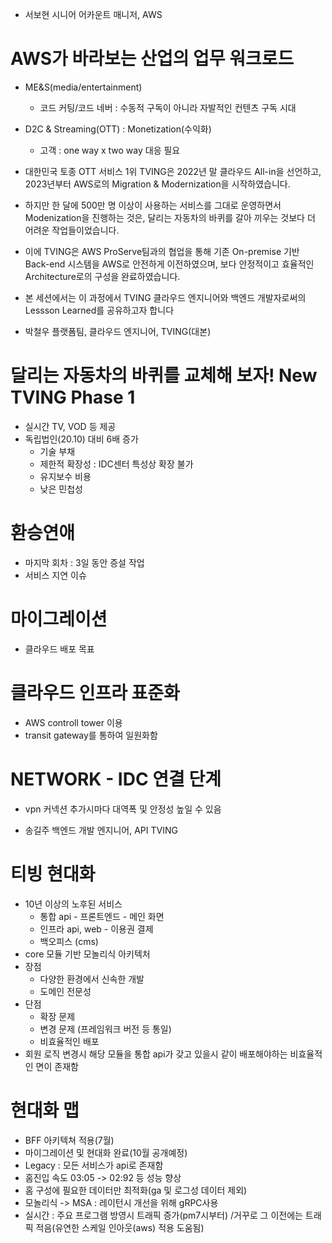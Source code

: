
- 서보현 시니어 어카운트 매니저, AWS
# AWS가 바라보는 산업의 업무 워크로드
- ME&S(media/entertainment)
  - 코드 커팅/코드 네버 : 수동적 구독이 아니라 자발적인 컨텐츠 구독 시대
- D2C & Streaming(OTT) : Monetization(수익화)
  - 고객 : one way x two way 대응 필요



- 대한민국 토종 OTT 서비스 1위 TVING은 2022년 말 클라우드 All-in을 선언하고, 2023년부터 AWS로의 Migration & Modernization을 시작하였습니다.
- 하지만 한 달에 500만 명 이상이 사용하는 서비스를 그대로 운영하면서 Modenization을 진행하는 것은, 달리는 자동차의 바퀴를 갈아 끼우는 것보다 더 어려운 작업들이었습니다.
- 이에 TVING은 AWS ProServe팀과의 협업을 통해 기존 On-premise 기반 Back-end 시스템을 AWS로 안전하게 이전하였으며, 보다 안정적이고 효율적인 Architecture로의 구성을 완료하였습니다.
- 본 세션에서는 이 과정에서 TVING 클라우드 엔지니어와 백엔드 개발자로써의 Lessson Learned를 공유하고자 합니다

- 박철우 플랫폼팀, 클라우드 엔지니어, TVING(대본)
# 달리는 자동차의 바퀴를 교체해 보자! New TVING Phase 1
- 실시간 TV, VOD 등 제공
- 독립법인(20.10) 대비 6배 증가
  - 기술 부채
  - 제한적 확장성 : IDC센터 특성상 확장 불가
  - 유지보수 비용 
  - 낮은 민첩성

# 환승연애
- 마지막 회차 : 3일 동안 증설 작업
- 서비스 지연 이슈

# 마이그레이션
- 클라우드 배포 목표

# 클라우드 인프라 표준화
- AWS controll tower 이용
- transit gateway를 통하여 일원화함

# NETWORK - IDC 연결 단계
- vpn 커넥션 추가시마다 대역폭 및 안정성 높일 수 있음


- 송길주 백엔드 개발 엔지니어, API TVING

# 티빙 현대화
- 10년 이상의 노후된 서비스
  - 통합 api - 프론트엔드 - 메인 화면
  - 인프라 api, web - 이용권 결제
  - 백오피스 (cms)
- core 모듈 기반 모놀리식 아키텍처
- 장점
  - 다양한 환경에서 신속한 개발
  - 도메인 전문성
- 단점
  - 확장 문제
  - 변경 문제 (프레임워크 버전 등 통일)
  - 비효율적인 배포
- 회원 로직 변경시 해당 모듈을 통합 api가 갖고 있을시 같이 배포해야하는 비효율적인 면이 존재함

# 현대화 맵
- BFF 아키텍쳐 적용(7월)
- 마이그레이션 및 현대화 완료(10월 공개예정)
- Legacy : 모든 서비스가 api로 존재함
- 홈진입 속도 03:05 -> 02:92 등 성능 향상 
- 홈 구성에 필요한 데이터만 최적화(ga 및 로그성 데이터 제외)
- 모놀리식 -> MSA : 레이턴시 개선을 위해 gRPC사용
- 실시간 : 주요 프로그램 방영시 트래픽 증가(pm7시부터) /거꾸로 그 이전에는 트래픽 적음(유연한 스케일 인아웃(aws) 적용 도움됨)


